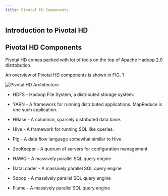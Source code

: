 ```yaml
---
title: Pivotal HD Components
---
```


Introduction to Pivotal HD
-------------------------


Pivotal HD Components
--------------------

Pivotal HD comes packed with lot of tools on the top of Apache Hadoop 2.0 distrobution.


An overview of Pivotal HD components is shown in FIG. 1

![Pivotal HD Architecture](/images/pivotalhd_architecture.png)


* HDFS - Hadoop File System, a distributed storage system.

* YARN - A framework for running distributed applications. MapReduce is one such application.

* HBase - A columnar, sparsely distributed data base.

* Hive - A framework for running  SQL like queries.

* Pig - A data flow language somewhat similar to Hive.

* ZooKeeper - A quorum of servers for configuration management

* HAWQ - A massively parallel SQL query engine

* DataLoader - A massively parallel SQL query engine

* Sqoop - A massively parallel SQL query engine

* Flume - A massively parallel SQL query engine

